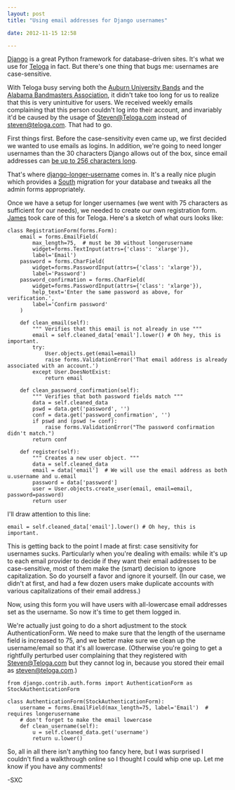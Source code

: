 ```yaml
---
layout: post
title: "Using email addresses for Django usernames"

date: 2012-11-15 12:58

---
```


[Django](https://www.djangoproject.com/) is a great Python framework for database-driven sites. It's what we use for [Teloga](http://www.teloga.com) in fact. But there's one thing that bugs me: usernames are case-sensitive.

With Teloga busy serving both the [Auburn University Bands](http://www.teloga.com/networks/aubands/) and the [Alabama Bandmasters Association](http://www.teloga.com/networks/aba/), it didn't take too long for us to realize that this is very unintuitive for users. We received weekly emails complaining that this person couldn't log into their account, and invariably it'd be caused by the usage of Steven@Teloga.com instead of steven@teloga.com. That had to go.

<!-- more -->

First things first. Before the case-sensitivity even came up, we first decided we wanted to use emails as logins. In addition, we're going to need longer usernames than the 30 characters Django allows out of the box, since email addresses can [be up to 256 characters long](http://email.about.com/od/emailbehindthescenes/f/address_length.htm).

That's where [django-longer-username](https://github.com/GoodCloud/django-longer-username) comes in. It's a really nice plugin which provides a [South](http://south.aeracode.org/) migration for your database and tweaks all the admin forms appropriately.

Once we have a setup for longer usernames (we went with 75 characters as sufficient for our needs), we needed to create our own registration form. [James](http://www.jdabbs.com) took care of this for Teloga. Here's a sketch of what ours looks like:

```
class RegistrationForm(forms.Form):
    email = forms.EmailField(
        max_length=75,  # must be 30 without longerusername
        widget=forms.TextInput(attrs={'class': 'xlarge'}),
        label='Email')
    password = forms.CharField(
        widget=forms.PasswordInput(attrs={'class': 'xlarge'}),
        label='Password')
    password_confirmation = forms.CharField(
        widget=forms.PasswordInput(attrs={'class': 'xlarge'}),
        help_text='Enter the same password as above, for verification.',
        label='Confirm password'
    )

    def clean_email(self):
        """ Verifies that this email is not already in use """
        email = self.cleaned_data['email'].lower() # Oh hey, this is important.
        try:
            User.objects.get(email=email)
            raise forms.ValidationError('That email address is already associated with an account.')
        except User.DoesNotExist:
            return email

    def clean_password_confirmation(self):
        """ Verifies that both password fields match """
        data = self.cleaned_data
        pswd = data.get('password', '')
        conf = data.get('password_confirmation', '')
        if pswd and (pswd != conf):
            raise forms.ValidationError("The password confirmation didn't match.")
        return conf

    def register(self):
        """ Creates a new user object. """
        data = self.cleaned_data
        email = data['email']  # We will use the email address as both u.username and u.email
        password = data['password']
        user = User.objects.create_user(email, email=email, password=password)
        return user
```

I'll draw attention to this line:

    email = self.cleaned_data['email'].lower() # Oh hey, this is important.

This is getting back to the point I made at first: case sensitivity for usernames sucks. Particularly when you're dealing with emails: while it's up to each email provider to decide if they want their email addresses to be case-sensitive, most of them make the (smart) decision to ignore capitalization. So do yourself a favor and ignore it yourself. (In our case, we didn't at first, and had a few dozen users make duplicate accounts with various capitalizations of their email address.)

Now, using this form you will have users with all-lowercase email addresses set as the username. So now it's time to get them logged in.

We're actually just going to do a short adjustment to the stock AuthenticationForm. We need to make sure that the length of the username field is increased to 75, and we better make sure we clean up the username/email so that it's all lowercase. (Otherwise you're going to get a rightfully perturbed user complaining that they registered with Steven@Teloga.com but they cannot log in, because you stored their email as steven@teloga.com.)

```
from django.contrib.auth.forms import AuthenticationForm as StockAuthenticationForm

class AuthenticationForm(StockAuthenticationForm):
    username = forms.EmailField(max_length=75, label='Email')  # requires longerusername
    # don't forget to make the email lowercase
    def clean_username(self):
        u = self.cleaned_data.get('username')
        return u.lower()
```

So, all in all there isn't anything too fancy here, but I was surprised I couldn't find a walkthrough online so I thought I could whip one up. Let me know if you have any comments!

-SXC
